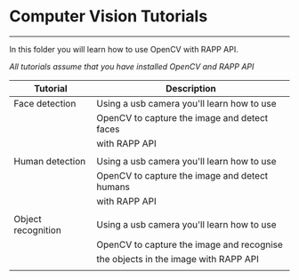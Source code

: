 # Computer Vision Tutorials
------------------------------

In this folder you will learn how to use OpenCV with RAPP API.

*All tutorials assume that you have installed OpenCV and RAPP API*

| Tutorial            | Description                                  |
|---------------------|----------------------------------------------|
| Face detection      | Using a usb camera you'll learn how to use   |
|                     | OpenCV to capture the image and detect faces | 
|                     | with RAPP API                                |
|                     |                                              | 
| Human detection     | Using a usb camera you'll learn how to use   |
|                     | OpenCV to capture the image and detect humans| 
|                     | with RAPP API                                |
|                     |                                              | 
| Object recognition  | Using a usb camera you'll learn how to use   |
|                     | OpenCV to capture the image and recognise    | 
|                     | the objects in the image with RAPP API       |
|                     |                                              |
